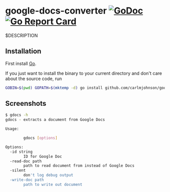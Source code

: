# google-docs-converter [![GoDoc](https://godoc.org/github.com/carlmjohnson/google-docs-converter?status.svg)](https://godoc.org/github.com/carlmjohnson/google-docs-converter) [![Go Report Card](https://goreportcard.com/badge/github.com/carlmjohnson/google-docs-converter)](https://goreportcard.com/report/github.com/carlmjohnson/google-docs-converter)

$DESCRIPTION

## Installation

First install [Go](http://golang.org).

If you just want to install the binary to your current directory and don't care about the source code, run

```bash
GOBIN=$(pwd) GOPATH=$(mktemp -d) go install github.com/carlmjohnson/google-docs-converter/cmd/gdocs@latest
```

## Screenshots

```bash
$ gdocs -h
gdocs - extracts a document from Google Docs

Usage:

        gdocs [options]

Options:
  -id string
        ID for Google Doc
  -read-doc path
        path to read document from instead of Google Docs
  -silent
        don't log debug output
  -write-doc path
        path to write out document
```
